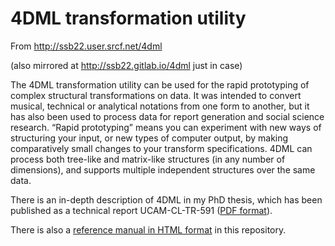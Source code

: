 4DML transformation utility
===========================

From http://ssb22.user.srcf.net/4dml

(also mirrored at http://ssb22.gitlab.io/4dml just in case)

The 4DML transformation utility can be used for the rapid prototyping of complex structural transformations on data.  It was intended to convert musical, technical or analytical notations from one form to another, but it has also been used to process data for report generation and social science research.  “Rapid prototyping” means you can experiment with new ways of structuring your input, or new types of computer output, by making comparatively small changes to your transform specifications.  4DML can process both tree-like and matrix-like structures (in any number of dimensions), and supports multiple independent structures over the same data.

There is an in-depth description of 4DML in my PhD thesis, which has been published as a technical report UCAM-CL-TR-591 ([PDF format](http://www.cl.cam.ac.uk/TechReports/UCAM-CL-TR-591.pdf)).

There is also a [reference manual in HTML format](4dml/manual.html) in this repository.
